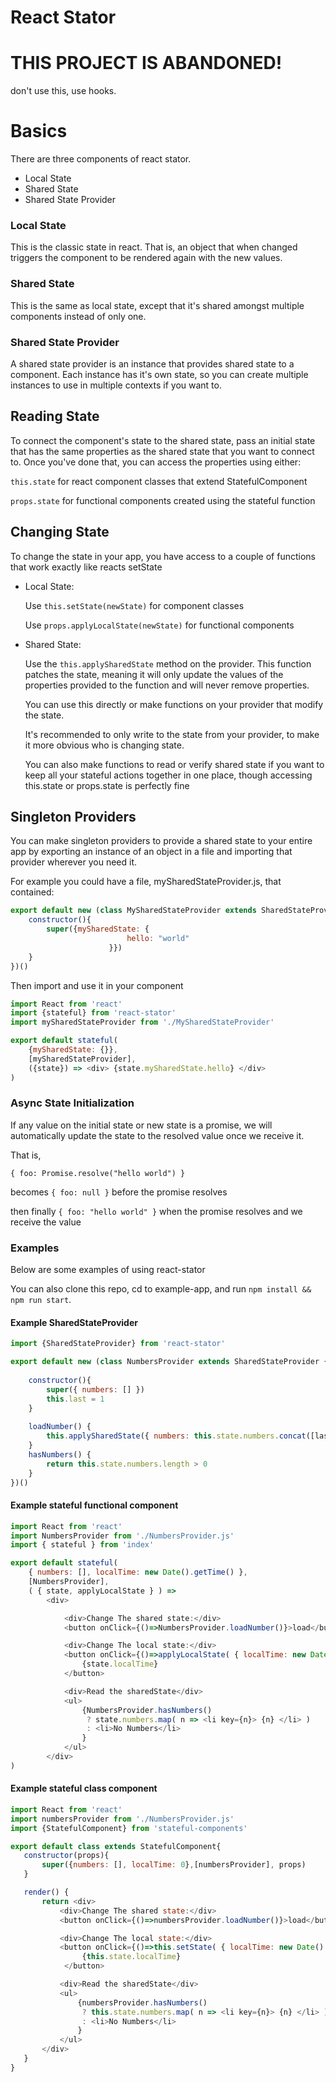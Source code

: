 # React Stator

# THIS PROJECT IS ABANDONED!
don't use this, use hooks.

# Basics
There are three components of react stator.
 - Local State
 - Shared State
 - Shared State Provider

### Local State
This is the classic state in react. That is, an object that when changed triggers the component to be rendered again
with the new values.

### Shared State
This is the same as local state, except that it's shared amongst multiple components instead of only one. 

### Shared State Provider
A shared state provider is an instance that provides shared state to a component. Each instance has it's own state,
 so you can create multiple instances to use in multiple contexts if you want to.

## Reading State

To connect the component's state to the shared state, pass an initial state that has the same properties as the shared
state that you want to connect to. Once you've done that, you can access the properties using either:

`this.state` for react component classes that extend StatefulComponent 


`props.state` for functional components created using the stateful function

## Changing State
To change the state in your app, you have access to a couple of functions that work exactly like reacts setState
- Local State: 

   Use `this.setState(newState)` for component classes
   
   Use `props.applyLocalState(newState)` for functional components

- Shared State:

    Use the `this.applySharedState` method on the provider. This function patches the state, meaning it will only update
    the values of the properties provided to the function and will never remove properties.
     
    You can use this directly or make functions on your provider that modify the state. 
    
    It's recommended to only write to the state from your provider, to make it more obvious who is changing state.
    
    You can also make functions to read or verify shared state if you want to keep all your stateful actions together 
    in one place, though accessing this.state or props.state is perfectly fine

## Singleton Providers
You can make singleton providers to provide a shared state to your entire app by exporting an instance of an object in a file and 
importing that provider wherever you need it. 

For example you could have a file, mySharedStateProvider.js, that contained:

```js
export default new (class MySharedStateProvider extends SharedStateProvider {
    constructor(){
        super({mySharedState: {
                          hello: "world"
                      }})
    }
})()
```

Then import and use it in your component
```js
import React from 'react'
import {stateful} from 'react-stator'
import mySharedStateProvider from './MySharedStateProvider'

export default stateful(
    {mySharedState: {}},
    [mySharedStateProvider],
    ({state}) => <div> {state.mySharedState.hello} </div>
)
```

### Async State Initialization
If any value on the initial state or new state is a promise, we will automatically update the state to the resolved value once we receive it.

That is, 

`{ foo: Promise.resolve("hello world") }` 

becomes `{ foo: null }` before the promise resolves

then finally `{ foo: "hello world" }` when the promise resolves and we receive the value

### Examples
Below are some examples of using react-stator

You can also clone this repo, cd to example-app, and run `npm install && npm run start`.

#### Example SharedStateProvider
```js    
import {SharedStateProvider} from 'react-stator'

export default new (class NumbersProvider extends SharedStateProvider {
    
    constructor(){
        super({ numbers: [] })
        this.last = 1
    }
    
    loadNumber() {
        this.applySharedState({ numbers: this.state.numbers.concat([last++]) })
    }
    hasNumbers() {
        return this.state.numbers.length > 0
    }
})()
```


#### Example stateful functional component
```js
import React from 'react'
import NumbersProvider from './NumbersProvider.js'
import { stateful } from 'index'

export default stateful(
    { numbers: [], localTime: new Date().getTime() },
    [NumbersProvider],
    ( { state, applyLocalState } ) =>
        <div>

            <div>Change The shared state:</div>
            <button onClick={()=>NumbersProvider.loadNumber()}>load</button>

            <div>Change The local state:</div>
            <button onClick={()=>applyLocalState( { localTime: new Date().getTime() } )}> 
                {state.localTime} 
            </button>

            <div>Read the sharedState</div>
            <ul>
                {NumbersProvider.hasNumbers()
                 ? state.numbers.map( n => <li key={n}> {n} </li> )
                 : <li>No Numbers</li>
                }
            </ul>
        </div>
)
```

#### Example stateful class component

```js
import React from 'react'
import numbersProvider from './NumbersProvider.js'
import {StatefulComponent} from 'stateful-components'

export default class extends StatefulComponent{
   constructor(props){
       super({numbers: [], localTime: 0},[numbersProvider], props)
   }

   render() {
       return <div>
           <div>Change The shared state:</div>
           <button onClick={()=>numbersProvider.loadNumber()}>load</button>

           <div>Change The local state:</div>
           <button onClick={()=>this.setState( { localTime: new Date().getTime() } )}>
                {this.state.localTime} 
            </button>

           <div>Read the sharedState</div>
           <ul>
               {numbersProvider.hasNumbers()
                ? this.state.numbers.map( n => <li key={n}> {n} </li> )
                : <li>No Numbers</li>
               }
           </ul>
       </div>
   }
}
```
